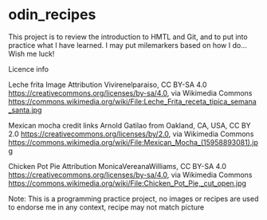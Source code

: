 # odin_recipes
This project is to review the introduction to HMTL and Git, and to put into practice
what I have learned. I may put milemarkers based on how I do... Wish me luck!

Licence info

Leche frita Image Attribution
Vivirenelparaiso, CC BY-SA 4.0 <https://creativecommons.org/licenses/by-sa/4.0>, via Wikimedia Commons
https://commons.wikimedia.org/wiki/File:Leche_Frita_receta_tipica_semana_santa.jpg

Mexican mocha credit links
Arnold Gatilao from Oakland, CA, USA, CC BY 2.0 <https://creativecommons.org/licenses/by/2.0>, via Wikimedia Commons
https://commons.wikimedia.org/wiki/File:Mexican_Mocha_(15958893081).jpg

Chicken Pot Pie Attribution
MonicaVereanaWilliams, CC BY-SA 4.0 <https://creativecommons.org/licenses/by-sa/4.0>, via Wikimedia Commons
https://commons.wikimedia.org/wiki/File:Chicken_Pot_Pie,_cut_open.jpg

Note: This is a programming practice project, no images or recipes are used to endorse
me in any context, recipe may not match picture